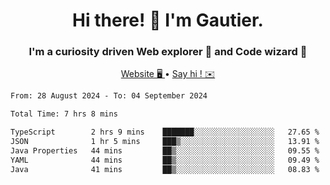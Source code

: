 <h1 align="center">Hi there! 👋 I'm Gautier.</h1>
<h3 align="center">I'm a curiosity driven Web explorer 🚀 and Code wizard 🧙</h3>

<p align="center">
  <a href="https://xisabla.github.io/">Website 🖥️ </a> •
  <a href="mailto:xisabla.dev@gmail.com">Say hi ! ✉️</a>
</p>

<!--START_SECTION:waka-->

```txt
From: 28 August 2024 - To: 04 September 2024

Total Time: 7 hrs 8 mins

TypeScript        2 hrs 9 mins    ███████░░░░░░░░░░░░░░░░░░   27.65 %
JSON              1 hr 5 mins     ███▒░░░░░░░░░░░░░░░░░░░░░   13.91 %
Java Properties   44 mins         ██▒░░░░░░░░░░░░░░░░░░░░░░   09.55 %
YAML              44 mins         ██▒░░░░░░░░░░░░░░░░░░░░░░   09.49 %
Java              41 mins         ██▒░░░░░░░░░░░░░░░░░░░░░░   08.83 %
```

<!--END_SECTION:waka-->
